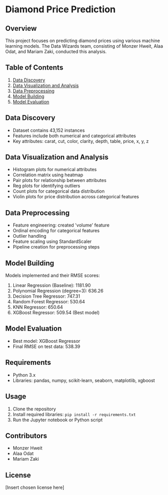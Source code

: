 # Diamond Price Prediction

## Overview
This project focuses on predicting diamond prices using various machine learning models. The Data Wizards team, consisting of Monzer Hweit, Alaa Odat, and Mariam Zaki, conducted this analysis.

## Table of Contents
1. [Data Discovery](#data-discovery)
2. [Data Visualization and Analysis](#data-visualization-and-analysis)
3. [Data Preprocessing](#data-preprocessing)
4. [Model Building](#model-building)
5. [Model Evaluation](#model-evaluation)

## Data Discovery
- Dataset contains 43,152 instances
- Features include both numerical and categorical attributes
- Key attributes: carat, cut, color, clarity, depth, table, price, x, y, z

## Data Visualization and Analysis
- Histogram plots for numerical attributes
- Correlation matrix using heatmap
- Pair plots for relationship between attributes
- Reg plots for identifying outliers
- Count plots for categorical data distribution
- Violin plots for price distribution across categorical features

## Data Preprocessing
- Feature engineering: created 'volume' feature
- Ordinal encoding for categorical features
- Outlier handling
- Feature scaling using StandardScaler
- Pipeline creation for preprocessing steps

## Model Building
Models implemented and their RMSE scores:
1. Linear Regression (Baseline): 1181.90
2. Polynomial Regression (degree=3): 636.26
3. Decision Tree Regressor: 747.31
4. Random Forest Regressor: 530.64
5. KNN Regressor: 650.64
6. XGBoost Regressor: 509.54 (Best model)

## Model Evaluation
- Best model: XGBoost Regressor
- Final RMSE on test data: 538.39

## Requirements
- Python 3.x
- Libraries: pandas, numpy, scikit-learn, seaborn, matplotlib, xgboost

## Usage
1. Clone the repository
2. Install required libraries: `pip install -r requirements.txt`
3. Run the Jupyter notebook or Python script

## Contributors
- Monzer Hweit
- Alaa Odat
- Mariam Zaki

## License
[Insert chosen license here]
